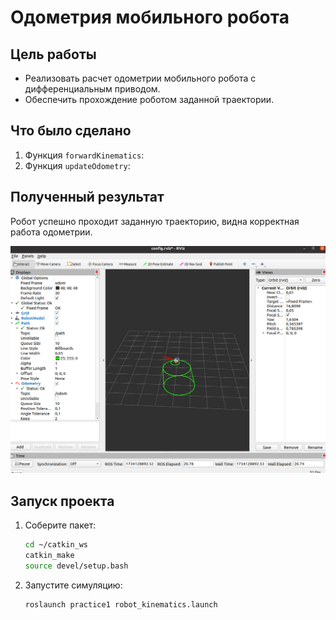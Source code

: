 # Одометрия мобильного робота

## Цель работы
- Реализовать расчет одометрии мобильного робота с дифференциальным приводом.
- Обеспечить прохождение роботом заданной траектории.

## Что было сделано
1. Функция `forwardKinematics`:
2. Функция `updateOdometry`:

## Полученный результат
Робот успешно проходит заданную траекторию, видна корректная работа одометрии.

![Trajectory](assets/trajectory_rviz.png)

## Запуск проекта
1. Соберите пакет:

   ```bash
   cd ~/catkin_ws
   catkin_make
   source devel/setup.bash
   ```

2. Запустите симуляцию:
    ```bash
    roslaunch practice1 robot_kinematics.launch
    ```